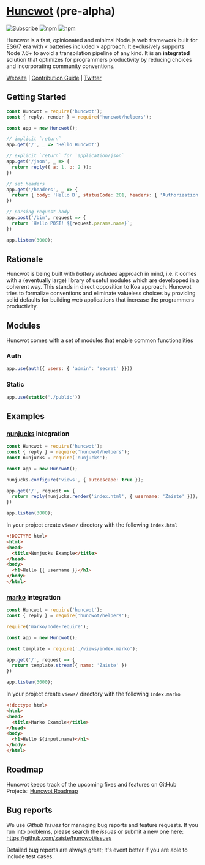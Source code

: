 # [Huncwot](https://huncwot.org) (pre-alpha)


[![Subscribe](https://img.shields.io/badge/%20huncwot%20-%20newsletter%20-blue.svg)](https://landing.mailerlite.com/webforms/landing/a3k0m1)
[![npm](https://img.shields.io/npm/v/huncwot.svg)](https://www.npmjs.com/package/huncwot)
[![npm](https://img.shields.io/npm/dm/huncwot.svg)](https://www.npmjs.com/package/huncwot)

Huncwot is a fast, opinionated and minimal Node.js web framework built for ES6/7 era with « batteries included » approach. It exclusively supports Node 7.6+ to avoid a transpilation pipeline of any kind. It is an **integrated** solution that optimizes for programmers productivity by reducing choices and incorporating community conventions.

[Website](https://huncwot.org) |
[Contribution Guide](CONTRIBUTING.md) |
[Twitter](http://twitter.com/huncwot)

## Getting Started 

```js
const Huncwot = require('huncwot');
const { reply, render } = require('huncwot/helpers');

const app = new Huncwot();

// implicit `return`
app.get('/', _ => 'Hello Huncwot')

// explicit `return` for `application/json`
app.get('/json', _ => {
  return reply({ a: 1, b: 2 });
})

// set headers
app.get('/headers', _ => {
  return { body: 'Hello B', statusCode: 201, headers: { 'Authorization': 'PASS' } }
})

// parsing request body 
app.post('/bim', request => {
  return `Hello POST! ${request.params.name}`;
})

app.listen(3000);
```

## Rationale

Huncwot is being built with *battery included* approach in mind, i.e. it comes with a (eventually large) library of useful modules which are developped in a coherent way. This stands in direct opposition to Koa approach. Huncwot tries to formalize conventions and eliminate valueless choices by providing solid defaults for building web applications that increase the programmers productivity.

## Modules

Huncwot comes with a set of modules that enable common functionalities

### Auth

```js
app.use(auth({ users: { 'admin': 'secret' }}))
```

### Static

```js
app.use(static('./public'))
```

## Examples

### [nunjucks](https://mozilla.github.io/nunjucks/) integration

```js
const Huncwot = require('huncwot');
const { reply } = require('huncwot/helpers');
const nunjucks = require('nunjucks');

const app = new Huncwot();

nunjucks.configure('views', { autoescape: true });

app.get('/', request => {
  return reply(nunjucks.render('index.html', { username: 'Zaiste' }));
})

app.listen(3000);
```

In your project create `views/` directory with the following `index.html`

```html
<!DOCTYPE html>
<html>
<head>
  <title>Nunjucks Example</title>
</head>
<body>
  <h1>Hello {{ username }}</h1>
</body>
</html>
```

### [marko](http://markojs.com) integration

```js
const Huncwot = require('huncwot');
const { reply } = require('huncwot/helpers');

require('marko/node-require');

const app = new Huncwot();

const template = require('./views/index.marko');

app.get('/', request => {
  return template.stream({ name: 'Zaiste' })
})

app.listen(3000);
```

In your project create `views/` directory with the following `index.marko`

```html
<!doctype html>
<html>
<head>
  <title>Marko Example</title>
</head>
<body>
  <h1>Hello ${input.name}</h1>
</body>
</html>
```

## Roadmap

Huncwot keeps track of the upcoming fixes and features on GitHub Projects: [Huncwot Roadmap](https://github.com/zaiste/huncwot/projects/1)

## Bug reports

We use *Github Issues* for managing bug reports and feature requests. If you run
into problems, please search the *issues* or submit a new one here:
https://github.com/zaiste/huncwot/issues

Detailed bug reports are always great; it's event better if you are able to
include test cases.
